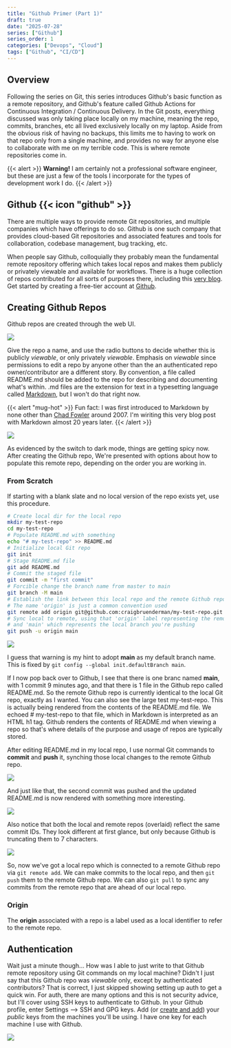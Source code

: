 ```yaml
---
title: "Github Primer (Part 1)"
draft: true
date: "2025-07-28"
series: ["Github"]
series_order: 1
categories: ["Devops", "Cloud"]
tags: ["Github", "CI/CD"]
---
```


## Overview

Following the series on Git, this series introduces Github's basic function as a remote repository, and Github's feature called Github Actions for Continuous Integration / Continuous Delivery. In the Git posts, everything discussed was only taking place locally on my machine, meaning the repo, commits, branches, etc all lived exclusively locally on my laptop. Aside from the obvious risk of having no backups, this limits me to having to work on that repo only from a single machine, and provides no way for anyone else to collaborate with me on my terrible code. This is where remote repositories come in.

{{< alert >}}
**Warning!** I am certainly not a professional software engineer, but these are just a few of the tools I incorporate for the types of development work I do.
{{< /alert >}}

## Github {{< icon "github" >}}

There are multiple ways to provide remote Git repositories, and multiple companies which have offerings to do so. Github is one such company that provides cloud-based Git repositories and associated features and tools for collaboration, codebase management, bug tracking, etc.

When people say Github, colloquially they probably mean the fundamental remote repository offering which takes local repos and makes them publicly or privately viewable and available for workflows. There is a huge collection of repos contributed for all sorts of purposes there, including this [very blog](https://github.com/craigbruenderman/blog). Get started by creating a free-tier account at [Github](http://github.com).

## Creating Github Repos

Github repos are created through the web UI.

![](/images/github-new-repo.png)

Give the repo a name, and use the radio buttons to decide whether this is publicly _viewable_, or only privately _viewable_. Emphasis on _viewable_ since permissions to edit a repo by anyone other than the an authenticated repo owner/contributor are a different story. By convention, a file called README.md should be added to the repo for describing and documenting what's within. .md files are the extension for text in a typesetting language called [Markdown](https://www.markdownguide.org/basic-syntax/), but I won't do that right now.

{{< alert "mug-hot" >}}
Fun fact: I was first introduced to Markdown by none other than [Chad Fowler](https://chadfowler.com/) around 2007. I'm wiriting this very blog post with Markdown almost 20 years later.
{{< /alert >}}

![](/images/github-repo-details.png)

As evidenced by the switch to dark mode, things are getting spicy now. After creating the Github repo, We're presented with options about how to populate this remote repo, depending on the order you are working in.

### From Scratch

If starting with a blank slate and no local version of the repo exists yet, use this procedure.

```bash
# Create local dir for the local repo
mkdir my-test-repo
cd my-test-repo
# Populate README.md with something
echo "# my-test-repo" >> README.md
# Initialize local Git repo
git init
# Stage README.md file
git add README.md
# Commit the staged file
git commit -m "first commit"
# Forcible change the branch name from master to main
git branch -M main
# Establish the link between this local repo and the remote Github repo
# The name 'origin' is just a common convention used
git remote add origin git@github.com:craigbruenderman/my-test-repo.git
# Sync local to remote, using that 'origin' label representing the remote branch
# and 'main' which represents the local branch you're pushing
git push -u origin main
```

![](/images/github-local-repo.png)

I guess that warning is my hint to adopt **main** as my default branch name. This is fixed by `git config --global init.defaultBranch main`.

If I now pop back over to Github, I see that there is one branc named **main**, with 1 commit 9 minutes ago, and that there is 1 file in the Github repo called README.md. So the remote Github repo is currently identical to the local Git repo, exactly as I wanted. You can also see the large test my-test-repo. This is actually being rendered from the contents of the README.md file. We echoed # my-test-repo to that file, which in Markdown is interpreted as an HTML h1 tag. Github renders the contents of README.md when viewing a repo so that's where details of the purpose and usage of repos are typically stored.

After editing README.md in my local repo, I use normal Git commands to **commit** and **push** it, synching those local changes to the remote Github repo.

![](/images/github-updated-readme.png)

And just like that, the second commit was pushed and the updated README.md is now rendered with something more interesting.

![](/images/github-view-readme.png)

Also notice that both the local and remote repos (overlaid) reflect the same commit IDs. They look different at first glance, but only because Github is truncating them to 7 characters.

![](/images/github-commits-in-sync.png)

So, now we've got a local repo which is connected to a remote Github repo via `git remote add`. We can make commits to the local repo, and then `git push` them to the remote Github repo. We can also `git pull` to sync any commits from the remote repo that are ahead of our local repo.

### Origin

The **origin** associated with a repo is a label used as a local identifier to refer to the remote repo.

## Authentication

Wait just a minute though... How was I able to just write to that Github remote repository using Git commands on my local machine? Didn't I just say that this Github repo was _viewable_ only, except by authenticated contributors? That is correct, I just skipped showing setting up auth to get a quick win. For auth, there are many options and this is not security advice, but I'll cover using SSH keys to authenticate to Github. In your Github profile, enter Settings --> SSH and GPG keys. Add (or [create and add](https://docs.github.com/en/authentication/connecting-to-github-with-ssh/adding-a-new-ssh-key-to-your-github-account)) your _public_ keys from the machines you'll be using. I have one key for each machine I use with Github.

![](/images/github-key.png)
